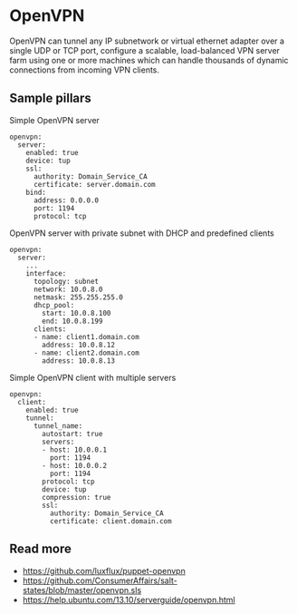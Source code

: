 
# OpenVPN

OpenVPN can tunnel any IP subnetwork or virtual ethernet adapter over a single UDP or TCP port, configure a scalable, load-balanced VPN server farm using one or more machines which can handle thousands of dynamic connections from incoming VPN clients.

## Sample pillars

Simple OpenVPN server

    openvpn:
      server:
        enabled: true
        device: tup
        ssl:
          authority: Domain_Service_CA
          certificate: server.domain.com
        bind:
          address: 0.0.0.0
          port: 1194
          protocol: tcp

OpenVPN server with private subnet with DHCP and predefined clients

    openvpn:
      server:
        ...
        interface:
          topology: subnet
          network: 10.0.8.0
          netmask: 255.255.255.0
          dhcp_pool:
            start: 10.0.8.100
            end: 10.0.8.199
          clients:
          - name: client1.domain.com
            address: 10.0.8.12
          - name: client2.domain.com
            address: 10.0.8.13


Simple OpenVPN client with multiple servers

    openvpn:
      client:
        enabled: true
        tunnel:
          tunnel_name:
            autostart: true
            servers:
            - host: 10.0.0.1
              port: 1194
            - host: 10.0.0.2
              port: 1194
            protocol: tcp
            device: tup
            compression: true
            ssl:
              authority: Domain_Service_CA
              certificate: client.domain.com

## Read more

* https://github.com/luxflux/puppet-openvpn
* https://github.com/ConsumerAffairs/salt-states/blob/master/openvpn.sls
* https://help.ubuntu.com/13.10/serverguide/openvpn.html
